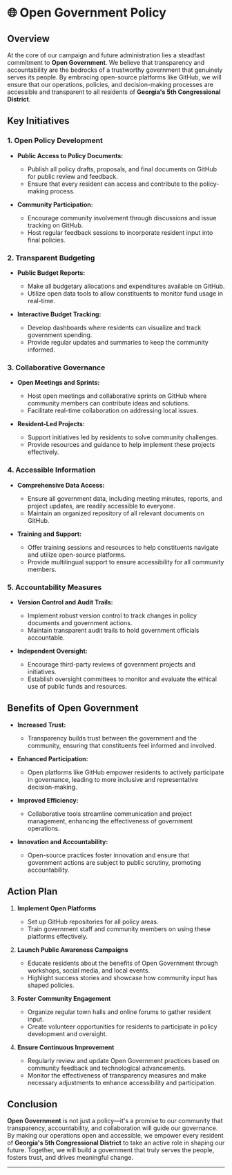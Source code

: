 # 🌐 Open Government Policy

## Overview

At the core of our campaign and future administration lies a steadfast commitment to **Open Government**. We believe that transparency and accountability are the bedrocks of a trustworthy government that genuinely serves its people. By embracing open-source platforms like GitHub, we will ensure that our operations, policies, and decision-making processes are accessible and transparent to all residents of **Georgia's 5th Congressional District**.

## Key Initiatives

### 1. Open Policy Development

- **Public Access to Policy Documents:**
  - Publish all policy drafts, proposals, and final documents on GitHub for public review and feedback.
  - Ensure that every resident can access and contribute to the policy-making process.

- **Community Participation:**
  - Encourage community involvement through discussions and issue tracking on GitHub.
  - Host regular feedback sessions to incorporate resident input into final policies.

### 2. Transparent Budgeting

- **Public Budget Reports:**
  - Make all budgetary allocations and expenditures available on GitHub.
  - Utilize open data tools to allow constituents to monitor fund usage in real-time.

- **Interactive Budget Tracking:**
  - Develop dashboards where residents can visualize and track government spending.
  - Provide regular updates and summaries to keep the community informed.

### 3. Collaborative Governance

- **Open Meetings and Sprints:**
  - Host open meetings and collaborative sprints on GitHub where community members can contribute ideas and solutions.
  - Facilitate real-time collaboration on addressing local issues.

- **Resident-Led Projects:**
  - Support initiatives led by residents to solve community challenges.
  - Provide resources and guidance to help implement these projects effectively.

### 4. Accessible Information

- **Comprehensive Data Access:**
  - Ensure all government data, including meeting minutes, reports, and project updates, are readily accessible to everyone.
  - Maintain an organized repository of all relevant documents on GitHub.

- **Training and Support:**
  - Offer training sessions and resources to help constituents navigate and utilize open-source platforms.
  - Provide multilingual support to ensure accessibility for all community members.

### 5. Accountability Measures

- **Version Control and Audit Trails:**
  - Implement robust version control to track changes in policy documents and government actions.
  - Maintain transparent audit trails to hold government officials accountable.

- **Independent Oversight:**
  - Encourage third-party reviews of government projects and initiatives.
  - Establish oversight committees to monitor and evaluate the ethical use of public funds and resources.

## Benefits of Open Government

- **Increased Trust:**
  - Transparency builds trust between the government and the community, ensuring that constituents feel informed and involved.

- **Enhanced Participation:**
  - Open platforms like GitHub empower residents to actively participate in governance, leading to more inclusive and representative decision-making.

- **Improved Efficiency:**
  - Collaborative tools streamline communication and project management, enhancing the effectiveness of government operations.

- **Innovation and Accountability:**
  - Open-source practices foster innovation and ensure that government actions are subject to public scrutiny, promoting accountability.

## Action Plan

1. **Implement Open Platforms**
   - Set up GitHub repositories for all policy areas.
   - Train government staff and community members on using these platforms effectively.

2. **Launch Public Awareness Campaigns**
   - Educate residents about the benefits of Open Government through workshops, social media, and local events.
   - Highlight success stories and showcase how community input has shaped policies.

3. **Foster Community Engagement**
   - Organize regular town halls and online forums to gather resident input.
   - Create volunteer opportunities for residents to participate in policy development and oversight.

4. **Ensure Continuous Improvement**
   - Regularly review and update Open Government practices based on community feedback and technological advancements.
   - Monitor the effectiveness of transparency measures and make necessary adjustments to enhance accessibility and participation.

## Conclusion

**Open Government** is not just a policy—it's a promise to our community that transparency, accountability, and collaboration will guide our governance. By making our operations open and accessible, we empower every resident of **Georgia's 5th Congressional District** to take an active role in shaping our future. Together, we will build a government that truly serves the people, fosters trust, and drives meaningful change.

---